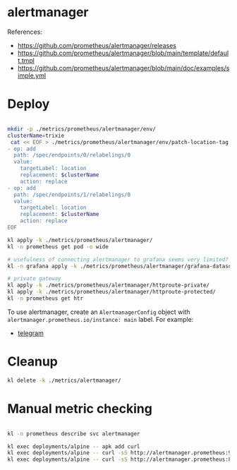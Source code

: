 

# alertmanager

References:
- https://github.com/prometheus/alertmanager/releases
- https://github.com/prometheus/alertmanager/blob/main/template/default.tmpl
- https://github.com/prometheus/alertmanager/blob/main/doc/examples/simple.yml

# Deploy

```bash

mkdir -p ./metrics/prometheus/alertmanager/env/
clusterName=trixie
 cat << EOF > ./metrics/prometheus/alertmanager/env/patch-location-tag.yaml
- op: add
  path: /spec/endpoints/0/relabelings/0
  value:
    targetLabel: location
    replacement: $clusterName
    action: replace
- op: add
  path: /spec/endpoints/1/relabelings/0
  value:
    targetLabel: location
    replacement: $clusterName
    action: replace
EOF

kl apply -k ./metrics/prometheus/alertmanager/
kl -n prometheus get pod -o wide

# usefulness of connecting alertmanager to grafana seems very limited?
kl -n grafana apply -k ./metrics/prometheus/alertmanager/grafana-datasource/

# private gateway
kl apply -k ./metrics/prometheus/alertmanager/httproute-private/
kl apply -k ./metrics/prometheus/alertmanager/httproute-protected/
kl -n prometheus get htr

```

To use alertmanager, create an `AlertmanagerConfig` object with `alertmanager.prometheus.io/instance: main` label.
For example:
- [telegram](./telegram/notify-telegram.md)

# Cleanup

```bash
kl delete -k ./metrics/alertmanager/
```

# Manual metric checking

```bash

kl -n prometheus describe svc alertmanager

kl exec deployments/alpine -- apk add curl
kl exec deployments/alpine -- curl -sS http://alertmanager.prometheus:9093/metrics > ./alertmanager-own-metrics.log
kl exec deployments/alpine -- curl -sS http://alertmanager.prometheus:8080/metrics > ./alertmanager-reloader-metrics.log

```
